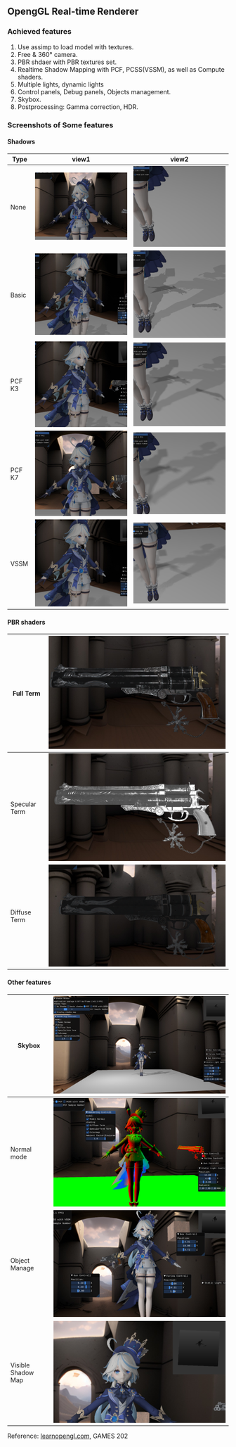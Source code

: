 ## OpengGL  Real-time Renderer

### Achieved features

1. Use assimp to load model with textures.
2. Free & 360° camera.
3. PBR shdaer with PBR textures set.
4. Realtime Shadow Mapping with PCF, PCSS(VSSM), as well as Compute shaders.
5. Multiple lights, dynamic lights
6. Control panels, Debug panels, Objects management.
7. Skybox.
8. Postprocessing: Gamma correction, HDR.

### Screenshots of Some features

#### Shadows


| Type   | view1                                             | view2                                             |
| ------ | ------------------------------------------------- | ------------------------------------------------- |
| None   | ![1723109802273](images/README/1723109802273.png) | ![1723109811046](images/README/1723109811046.png) |
| Basic  | ![1723109939299](images/README/1723109939299.png) | ![1723109954075](images/README/1723109954075.png) |
| PCF K3 | ![1723110111374](images/README/1723110111374.png) | ![1723110121551](images/README/1723110121551.png) |
| PCF K7 | ![1723110135846](images/README/1723110135846.png) | ![1723110143534](images/README/1723110143534.png) |
| VSSM   | ![1723110167877](images/README/1723110167877.png) | ![1723110174454](images/README/1723110174454.png) |

#### PBR shaders


| Full Term     | ![1723109802273](images/README/1723110510582.png) |
| ------------- | ------------------------------------------------- |
| Specular Term | ![1723110624322](images/README/1723110624322.png) |
| Diffuse Term  | ![1723110631157](images/README/1723110631157.png) |

#### Other features


| Skybox             | ![1723111191865](images/README/1723111191865.png) |
| ------------------ | ------------------------------------------------- |
| Normal mode        | ![1723111201102](images/README/1723111201102.png) |
| Object Manage      | ![1723111208323](images/README/1723111208323.png) |
| Visible Shadow Map | ![1723111286286](images/README/1723111286286.png) |

Reference: [learnopengl.com](learnopengl.com), GAMES 202
